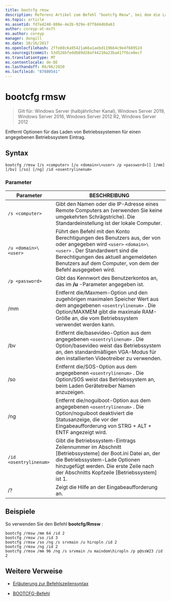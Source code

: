 ```yaml
---
title: bootcfg rmsw
description: Referenz Artikel zum Befehl "bootcfg Rmsw", bei dem die Lade Optionen für das Betriebssystem für einen angegebenen Betriebssystem Eintrag entfernt werden.
ms.topic: article
ms.assetid: fd7e4248-880e-4e2b-929e-87f8d44b9a63
author: coreyp-at-msft
ms.author: coreyp
manager: dongill
ms.date: 10/16/2017
ms.openlocfilehash: 2ffe80c6a95421a66a1aebd119664c9e4f68952d
ms.sourcegitcommit: 53d526bfeddb89d28af44210a23ba417f6ce0ecf
ms.translationtype: MT
ms.contentlocale: de-DE
ms.lasthandoff: 08/06/2020
ms.locfileid: "87880541"
---
```

# <a name="bootcfg-rmsw"></a>bootcfg rmsw

> Gilt für: Windows Server (halbjährlicher Kanal), Windows Server 2019, Windows Server 2016, Windows Server 2012 R2, Windows Server 2012

Entfernt Optionen für das Laden von Betriebssystemen für einen angegebenen Betriebssystem Eintrag.

## <a name="syntax"></a>Syntax

```
bootcfg /rmsw [/s <computer> [/u <domain>\<user> /p <password>]] [/mm] [/bv] [/so] [/ng] /id <osentrylinenum>
```

### <a name="parameters"></a>Parameter

| Parameter | BESCHREIBUNG |
| --------- | ----------- |
| `/s <computer>` | Gibt den Namen oder die IP-Adresse eines Remote Computers an (verwenden Sie keine umgekehrten Schrägstriche). Die Standardeinstellung ist der lokale Computer. |
| `/u <domain>\<user>`  | Führt den Befehl mit den Konto Berechtigungen des Benutzers aus, der von oder angegeben wird `<user>` `<domain>\<user>` . Der Standardwert sind die Berechtigungen des aktuell angemeldeten Benutzers auf dem Computer, von dem der Befehl ausgegeben wird. |
| `/p <password>` | Gibt das Kennwort des Benutzerkontos an, das im **/u** -Parameter angegeben ist. |
| /mm | Entfernt die/Maxmem-Option und den zugehörigen maximalen Speicher Wert aus dem angegebenen `<osentrylinenum>` . Die Option/MAXMEM gibt die maximale RAM-Größe an, die vom Betriebssystem verwendet werden kann. |
| /bv | Entfernt die/basevideo-Option aus dem angegebenen `<osentrylinenum>` . Die Option/basevideo weist das Betriebssystem an, den standardmäßigen VGA-Modus für den installierten Videotreiber zu verwenden. |
| /so | Entfernt die/SOS-Option aus dem angegebenen `<osentrylinenum>` . Die Option/SOS weist das Betriebssystem an, beim Laden Gerätetreiber Namen anzuzeigen. |
| /ng | Entfernt die/noguiboot-Option aus dem angegebenen `<osentrylinenum>` . Die Option/noguiboot deaktiviert die Statusanzeige, die vor der Eingabeaufforderung von STRG + ALT + ENTF angezeigt wird. |
| `/id <osentrylinenum>` | Gibt die Betriebssystem-Eintrags Zeilennummer im Abschnitt [Betriebssysteme] der Boot.ini Datei an, der die Betriebssystem-Lade Optionen hinzugefügt werden. Die erste Zeile nach der Abschnitts Kopfzeile [Betriebssystem] ist 1. |
| /? | Zeigt die Hilfe an der Eingabeaufforderung an. |

## <a name="examples"></a>Beispiele

So verwenden Sie den Befehl **bootcfg/Rmsw** :

```
bootcfg /rmsw /mm 64 /id 2
bootcfg /rmsw /so /id 3
bootcfg /rmsw /so /ng /s srvmain /u hiropln /id 2
bootcfg /rmsw /ng /id 2
bootcfg /rmsw /mm 96 /ng /s srvmain /u maindom\hiropln /p p@ssW23 /id 2
```

## <a name="additional-references"></a>Weitere Verweise

- [Erläuterung zur Befehlszeilensyntax](command-line-syntax-key.md)

- [BOOTCFG-Befehl](bootcfg.md)
